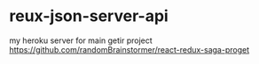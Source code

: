 # reux-json-server-api

my heroku server for main getir project https://github.com/randomBrainstormer/react-redux-saga-proget 
